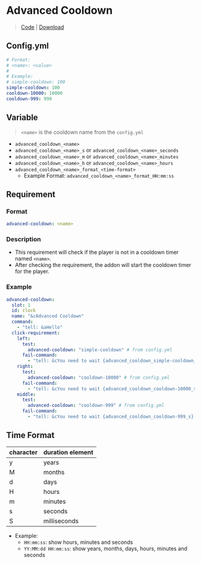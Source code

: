 # Advanced Cooldown 
> [Code](https://github.com/BetterGUI-MC/AdvancedCooldown/) | [Download](https://ci.codemc.io/job/BetterGUI-MC/view/Addon/job/AdvancedCooldown/)

## Config.yml
```yaml
# Format: 
# <name>: <value>
# 
# Example:
# simple-cooldown: 100
simple-cooldown: 100
cooldown-10000: 10000
cooldown-999: 999
```

## Variable
> `<name>` is the cooldown name from the `config.yml`
* `advanced_cooldown_<name>`
* `advanced_cooldown_<name>_s` or `advanced_cooldown_<name>_seconds`
* `advanced_cooldown_<name>_m` or `advanced_cooldown_<name>_minutes`
* `advanced_cooldown_<name>_h` or `advanced_cooldown_<name>_hours`
* `advanced_cooldown_<name>_format_<time-format>`
    * Example Format: `advanced_cooldown_<name>_format_HH:mm:ss`

## Requirement

### Format
```yaml
advanced-cooldown: <name>
```

### Description
* This requirement will check if the player is not in a cooldown timer named `<name>`.
* After checking the requirement, the addon will start the cooldown timer for the player.

### Example
```yaml
advanced-cooldown:
  slot: 1
  id: clock
  name: "&cAdvanced Cooldown"
  command:
    - "tell: &aHello"
  click-requirement:
    left:
      test:
        advanced-cooldown: "simple-cooldown" # from config.yml
      fail-command:
        - "tell: &cYou need to wait {advanced_cooldown_simple-cooldown_s} seconds"
    right:
      test:
        advanced-cooldown: "cooldown-10000" # from config.yml
      fail-command:
        - "tell: &cYou need to wait {advanced_cooldown_cooldown-10000_s} seconds"
    middle:
      test:
        advanced-cooldown: "cooldown-999" # from config.yml
      fail-command:
        - "tell: &cYou need to wait {advanced_cooldown_cooldown-999_s} seconds"
```

## Time Format

| character | duration element |
| --- | --- |
| y | years |
| M | months |
| d | days |
| H | hours |
| m | minutes |
| s | seconds |
| S | milliseconds |

* Example:
    * `HH:mm:ss`: show hours, minutes and seconds
    * `YY:MM:dd HH:mm:ss`: show years, months, days, hours, minutes and seconds
